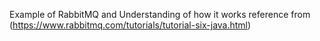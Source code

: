 Example of RabbitMQ and Understanding of how it works
reference from (https://www.rabbitmq.com/tutorials/tutorial-six-java.html)